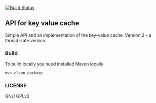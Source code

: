 [![Build Status](https://travis-ci.org/GlaIZier/key-value-cache3.svg?branch=master)](https://travis-ci.org/GlaIZier/key-value-cache3)

## API for key value cache
Simple API and an implementation of the key-value cache. Version 3 - a thread-safe version.

### Build
To build locally you need installed Maven locally:
```
mvn clean package
```

### LICENSE
GNU GPLv3
